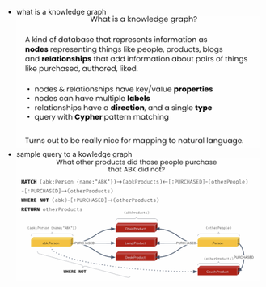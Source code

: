 * what is a knowledge graph ![alt text](images/kg.png)
* sample query to a kowledge graph ![alt text](images/sample_qkg.png)